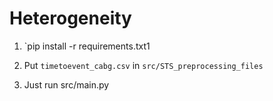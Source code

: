 # Heterogeneity

1. `pip install -r requirements.txt1

2. Put `timetoevent_cabg.csv` in `src/STS_preprocessing_files`

3. Just run src/main.py
